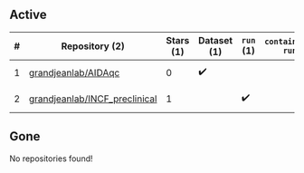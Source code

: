## Active
| # | Repository (2) | Stars (1) | Dataset (1) | `run` (1) | `containers-run` | Last Modified |
| --- | --- | --- | --- | --- | --- | --- |
| 1 | [grandjeanlab/AIDAqc](https://github.com/grandjeanlab/AIDAqc) | 0 | :heavy_check_mark: |  |  | 2025-05-30 07:29:03+00:00 |
| 2 | [grandjeanlab/INCF_preclinical](https://github.com/grandjeanlab/INCF_preclinical) | 1 |  | :heavy_check_mark: |  | 2023-10-11 14:27:03+00:00 |

## Gone
No repositories found!
